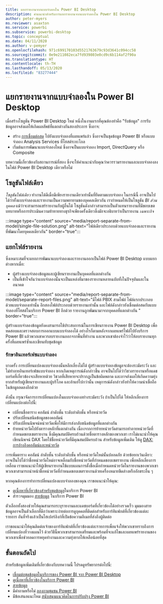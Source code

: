 ```yaml
---
title: แยกรายงานจากแบบจำลองใน Power BI Desktop
description: คำแนะนำสำหรับการแยกรายงานจากแบบจำลองใน Power BI Desktop
author: peter-myers
ms.reviewer: asaxton
ms.service: powerbi
ms.subservice: powerbi-desktop
ms.topic: conceptual
ms.date: 04/11/2020
ms.author: v-pemyer
ms.openlocfilehash: 971c699170103d5521763679c93d3641c094cc58
ms.sourcegitcommit: 0e9e211082eca7fd939803e0cd9c6b114af2f90a
ms.translationtype: HT
ms.contentlocale: th-TH
ms.lasthandoff: 05/13/2020
ms.locfileid: "83277444"
---
```

# <a name="separate-reports-from-models-in-power-bi-desktop"></a>แยกรายงานจากแบบจำลองใน Power BI Desktop

เมื่อสร้างโซลูชัน Power BI Desktop ใหม่ หนึ่งในงานแรกที่คุณต้องทำคือ "รับข้อมูล" การรับข้อมูลอาจส่งผลให้เกิดผลลัพธ์ที่แตกต่างกันสองประการ ซึ่งอาจ:

- สร้าง [การเชื่อมต่อสด](../connect-data/desktop-report-lifecycle-datasets.md) ไปยังแบบจำลองที่เผยแพร่แล้ว ซึ่งอาจเป็นชุดข้อมูล Power BI หรือแบบจำลอง Analysis Services ที่โฮสต์ระยะไกล
- เริ่มต้นการพัฒนาแบบจำลองใหม่ ซึ่งอาจเป็นแบบจำลอง Import, DirectQuery หรือ Composite

บทความนี้เกี่ยวข้องกับสถานการณ์ที่สอง ซึ่งจะให้คำแนะนำกับคุณว่าควรรวมรายงานและแบบจำลองลงในไฟล์ Power BI Desktop เดียวหรือไม่

## <a name="single-file-solution"></a>โซลูชันไฟล์เดียว

_โซลูชันไฟล์เดียว_ ทำงานได้ดีเมื่อมีเพียงรายงานเดียวเท่านั้นที่ยึดตามแบบจำลอง ในกรณีนี้ อาจเป็นไปได้ว่าทั้งแบบจำลองและรายงานเป็นความพยายามของบุคคลเดียวกัน เรากำหนดให้เป็นโซลูชัน _BI ส่วนบุคคล_ แม้ว่าจะสามารถแชร์รายงานกับผู้อื่นได้ โซลูชันดังกล่าวสามารถเป็นตัวแทนรายงานที่มีขอบเขตบทบาทหรือการประเมินความท้าทายทางธุรกิจเพียงครั้งเดียวซึ่งมักจะอธิบายว่าเป็นรายงาน _เฉพาะกิจ_

:::image type="content" source="media/report-separate-from-model/single-file-solution.png" alt-text="ไฟล์เดียวประกอบด้วยแบบจำลองและรายงาน ที่พัฒนาโดยบุคคลเดียวกัน" border="true":::

## <a name="separate-report-files"></a>แยกไฟล์รายงาน

ซึ่งเหมาะสมที่จะแยกการพัฒนาแบบจำลองและรายงานออกเป็นไฟล์ Power BI Desktop แบบแยกต่างหากเมื่อ:

- ผู้สร้างแบบจำลองข้อมูลและผู้เขียนรายงานเป็นบุคคลที่แตกต่างกัน
- เป็นที่เข้าใจกันว่าแบบจำลองนั้นจะเป็นแหล่งที่มาของรายงานหลายฉบับทั้งในปัจจุบันและในอนาคต

:::image type="content" source="media/report-separate-from-model/separate-report-files.png" alt-text="มีไฟล์ PBIX สามไฟล์ ไฟล์แรกประกอบด้วยแบบจำลองเท่านั้น อีกสองไฟล์ประกอบด้วยรายงานเท่านั้น และไฟล์ดังกล่าวยังเชื่อมต่อสดกับแบบจำลองที่โฮสต์ในบริการ Power BI อีกด้วย รายงานถูกพัฒนามาจากบุคคลที่แตกต่างกัน " border="true":::

ผู้สร้างแบบจำลองข้อมูลยังคงสามารถใช้ประสบการณ์ในการเขียนรายงาน Power BI Desktop เพื่อทดสอบและตรวจสอบการออกแบบแบบจำลองได้ อย่างไรก็ตามหลังจากเผยแพร่ไฟล์ไปยังบริการ Power BI แล้วพวกเขาควรลบรายงานออกจากพื้นที่ทำงาน และพวกเขาต้องจำไว้ว่าให้ลบรายงานทุกครั้งที่เผยแพร่ซ้ำและเขียนทับชุดข้อมูล

### <a name="preserve-the-model-interface"></a>รักษาอินเทอร์เฟซแบบจำลอง

บางครั้ง การเปลี่ยนแปลงแบบจำลองนั้นหลีกเลี่ยงไม่ได้ ผู้สร้างแบบจำลองข้อมูลจะต้องระมัดระวัง และไม่ทำลายอินเทอร์เฟซแบบจำลอง หากเกิดเหตุการณ์ดังกล่าวขึ้น อาจเป็นไปได้ว่าวิชวลรายงานหรือแดชบอร์ดที่เกี่ยวข้องจะเสียหายด้วย วิชวลที่เสียหายจะปรากฏเป็นข้อผิดพลาด และอาจส่งผลให้เกิดความยุ่งยากสำหรับผู้เขียนรายงานและผู้บริโภค และถ้าแย่ไปกว่านั้น เหตุการณ์ดังกล่าวยังทำให้ความน่าเชื่อถือในข้อมูลลดลงอีกด้วย

ดังนั้น กรุณาจัดการการเปลี่ยนแปลงในแบบจำลองอย่างระมัดระวัง ถ้าเป็นไปได้ ให้หลีกเลี่ยงการเปลี่ยนแปลงต่อไปนี้:

- เปลี่ยนชื่อตาราง คอลัมน์ ลำดับชั้น ระดับลำดับชั้น หรือหน่วยวัด
- ปรับเปลี่ยนชนิดข้อมูลของคอลัมน์
- ปรับเปลี่ยนนิพจน์หน่วยวัดเพื่อให้มีการส่งกลับชนิดข้อมูลที่แตกต่างกัน
- ย้ายหน่วยวัดไปยังตารางหลักที่แตกต่างกัน เนื่องจากการย้ายหน่วยวัดสามารถทำลายหน่วยวัดที่กำหนดขอบเขตรายงาน ซึ่งมีคุณสมบัติครบถ้วนด้วยชื่อตารางหลักของพวกเขา เราไม่แนะนำให้คุณเขียนนิพจน์ DAX โดยใช้ชื่อหน่วยวัดที่มีคุณสมบัติครบถ้วน สำหรับข้อมูลเพิ่มเติม ให้ดู [DAX: การอ้างอิงคอลัมน์และหน่วยวัด](dax-column-measure-references.md)

การเพิ่มตาราง คอลัมน์ ลำดับชั้น ระดับลำดับชั้น หรือหน่วยวัดใหม่นั้นปลอดภัย ด้วยข้อยกเว้นเดียว: อาจเป็นไปได้ว่าชื่อหน่วยวัดใหม่อาจเหลื่อมกับชื่อหน่วยวัดที่กำหนดขอบเขตรายงาน เพื่อหลีกเลี่ยงการเหลื่อม เราขอแนะนำให้ผู้เขียนรายงานใช้แบบแผนการตั้งชื่อเมื่อกำหนดหน่วยวัดในรายงานของพวกเขา พวกเขาสามารถนำหน้าชื่อหน่วยวัดที่กำหนดขอบเขตรายงานด้วยเครื่องหมายขีดล่างหรืออักขระอื่น ๆ

หากคุณต้องการทำการเปลี่ยนแปลงแบบจำลองของคุณ เราขอแนะนำให้คุณ:

- [ดูเนื้อหาที่เกี่ยวข้องสำหรับชุดข้อมูล](../consumer/end-user-related.md#view-related-content-for-a-dataset)ในบริการ Power BI
- สำรวจมุมมอง [สายข้อมูล](../collaborate-share/service-data-lineage.md) ในบริการ Power BI

ตัวเลือกทั้งสองช่วยให้คุณสามารถระบุรายงานและแดชบอร์ดที่เกี่ยวข้องได้อย่างรวดเร็ว มุมมองสายข้อมูลอาจเป็นตัวเลือกที่ดีกว่าเพราะง่ายต่อการดูบุคคลที่ติดต่อสำหรับอาร์ทิแฟกต์ที่เกี่ยวข้องแต่ละรายการ อันที่จริงแล้วเป็นไฮเปอร์ลิงก์ที่เปิดข้อความอีเมลที่ส่งถึงผู้ติดต่อ

เราขอแนะนำให้คุณติดต่อเจ้าของอาร์ทิแฟกต์ที่เกี่ยวข้องแต่ละรายการเพื่อแจ้งให้พวกเขาทราบถึงการเปลี่ยนแปลงที่วางแผนไว้ ด้วยวิธีนี้พวกเขาสามารถเตรียมและพร้อมที่จะแก้ไขและเผยแพร่รายงานของพวกเขาเพื่อช่วยลดการหยุดทำงานและความยุ่งยากให้เหลือน้อยที่สุด

## <a name="next-steps"></a>ขั้นตอนถัดไป

สำหรับข้อมูลเพิ่มเติมที่เกี่ยวข้องกับบทความนี้ โปรดดูทรัพยากรต่อไปนี้:

- [เชื่อมต่อชุดข้อมูลในบริการของ Power BI จาก Power BI Desktop](../connect-data/desktop-report-lifecycle-datasets.md)
- [ดูเนื้อหาที่เกี่ยวข้องในบริการ Power BI](../consumer/end-user-related.md)
- [สายข้อมูล](../collaborate-share/service-data-lineage.md)
- มีคำถามหรือไม่ [ลองถามชุมชน Power BI](https://community.powerbi.com/)
- มีข้อเสนอแนะไหม [สนับสนุนแนวคิดในการปรับปรุง Power BI](https://ideas.powerbi.com/)
